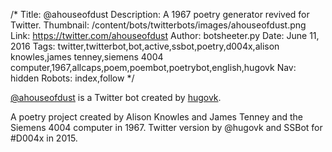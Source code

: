 /*
Title: @ahouseofdust
Description: A 1967 poetry generator revived for Twitter. 
Thumbnail: /content/bots/twitterbots/images/ahouseofdust.png
Link: https://twitter.com/ahouseofdust
Author: botsheeter.py
Date: June 11, 2016
Tags: twitter,twitterbot,bot,active,ssbot,poetry,d004x,alison knowles,james tenney,siemens 4004 computer,1967,allcaps,poem,poembot,poetrybot,english,hugovk
Nav: hidden
Robots: index,follow
*/

[@ahouseofdust](https://twitter.com/ahouseofdust) is a Twitter bot created by [hugovk](https://twitter.com/hugovk). 

A poetry project created by Alison Knowles and James Tenney and the Siemens 4004 computer in 1967. Twitter version by @hugovk and SSBot for #D004x in 2015.

